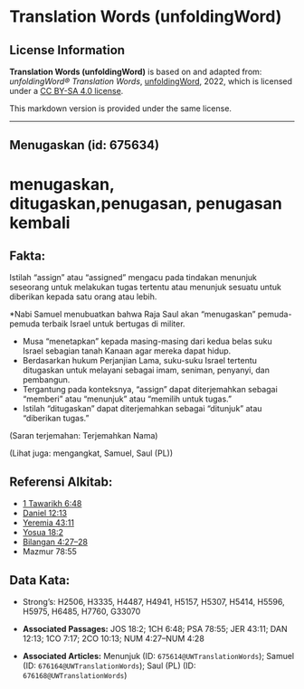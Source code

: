 # Translation Words (unfoldingWord)

## License Information

**Translation Words (unfoldingWord)** is based on and adapted from: _unfoldingWord® Translation Words_, [unfoldingWord](https://unfoldingword.org/utw), 2022, which is licensed under a [CC BY-SA 4.0 license](https://creativecommons.org/licenses/by-sa/4.0/legalcode.en).

This markdown version is provided under the same license.



--------------------------------

## Menugaskan (id: 675634)

menugaskan, ditugaskan,penugasan, penugasan kembali
===================================================

Fakta:
------

Istilah “assign” atau “assigned” mengacu pada tindakan menunjuk seseorang untuk melakukan tugas tertentu atau menunjuk sesuatu untuk diberikan kepada satu orang atau lebih.

\*Nabi Samuel menubuatkan bahwa Raja Saul akan “menugaskan” pemuda\-pemuda terbaik Israel untuk bertugas di militer.

* Musa “menetapkan” kepada masing\-masing dari kedua belas suku Israel sebagian tanah Kanaan agar mereka dapat hidup.
* Berdasarkan hukum Perjanjian Lama, suku\-suku Israel tertentu ditugaskan untuk melayani sebagai imam, seniman, penyanyi, dan pembangun.
* Tergantung pada konteksnya, “assign” dapat diterjemahkan sebagai “memberi” atau “menunjuk” atau “memilih untuk tugas.”
* Istilah “ditugaskan” dapat diterjemahkan sebagai “ditunjuk” atau “diberikan tugas.”

(Saran terjemahan: Terjemahkan Nama)

(Lihat juga: mengangkat, Samuel, Saul (PL))

Referensi Alkitab:
------------------

* [1 Tawarikh 6:48](https://ref.ly/1Chr0:0)
* [Daniel 12:13](https://ref.ly/Dan12:13)
* [Yeremia 43:11](https://ref.ly/Jer43:11)
* [Yosua 18:2](https://ref.ly/Josh18:2)
* [Bilangan 4:27–28](https://ref.ly/Num4:27-Num4:28)
* Mazmur 78:55

Data Kata:
----------

* Strong’s: H2506, H3335, H4487, H4941, H5157, H5307, H5414, H5596, H5975, H6485, H7760, G33070

* **Associated Passages:** JOS 18:2; 1CH 6:48; PSA 78:55; JER 43:11; DAN 12:13; 1CO 7:17; 2CO 10:13; NUM 4:27–NUM 4:28
* **Associated Articles:** Menunjuk (ID: `675614@UWTranslationWords`); Samuel (ID: `676164@UWTranslationWords`); Saul (PL) (ID: `676168@UWTranslationWords`)

